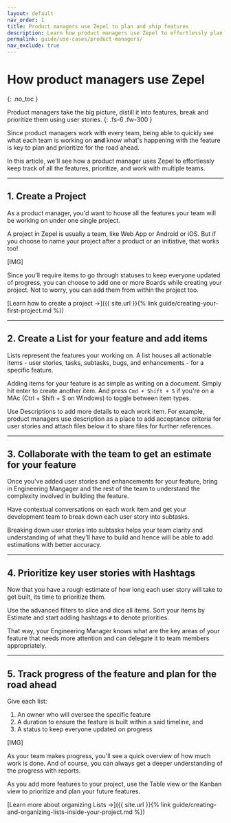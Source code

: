 ```yaml
---
layout: default
nav_order: 1
title: Product managers use Zepel to plan and ship features
description: Learn how product managers use Zepel to effortlessly plan, prioritize, and work with multiple teams to ship quality features on time.
permalink: guide/use-cases/product-managers/
nav_exclude: true
---
```

# How product managers use Zepel
{: .no_toc }

Product managers take the big picture, distill it into features, break and prioritize them using user stories.
{: .fs-6 .fw-300 }

Since product managers work with every team, being able to quickly see what each team is working on __and__ know what's happening with the feature is key to plan and prioritize for the road ahead.

In this article, we'll see how a product manager uses Zepel to effortlessly keep track of all the features, prioritize, and work with multiple teams.

---

## 1. Create a Project

As a product manager, you'd want to house all the features your team will be working on under one single project. 

A project in Zepel is usually a team, like Web App or Android or iOS. But if you choose to name your project after a product or an initiative, that works too!

[IMG]

Since you'll require items to go through statuses to keep everyone updated of progress, you can choose to add one or more Boards while creating your project. Not to worry, you can add them from within the project too. 

[Learn how to create a project ->]({{ site.url }}{% link guide/creating-your-first-project.md %})

---

## 2. Create a List for your feature and add items

Lists represent the features your working on. A list houses all actionable items - user stories, tasks, subtasks, bugs, and enhancements - for a specific feature. 

Adding items for your feature is as simple as writing on a document. Simply hit enter to create another item. And press ```Cmd + Shift + S``` if you're on a MAc (Ctrl + Shift + S on Windows) to toggle between item types.

Use Descriptions to add more details to each work item. For example, product managers use description as a place to add acceptance criteria for user stories and attach files below it to share files for further references.

---

## 3. Collaborate with the team to get an estimate for your feature

Once you've added user stories and enhancements for your feature, bring in Engineering Mangager and the rest of the team to understand the complexity involved in building the feature.

Have contextual conversations on each work item and get your development team to break down each user story into subtasks.

Breaking down user stories into subtasks helps your team clarity and understanding of what they'll have to build and hence will be able to add estimations with better accuracy.

---

## 4. Prioritize key user stories with Hashtags

Now that you have a rough estimate of how long each user story will take to get built, its time to prioritize them.

Use the advanced filters to slice and dice all items. Sort your items by Estimate and start adding hashtags ```#``` to denote priorities.

That way, your Engineering Manager knows what are the key areas of your feature that needs more attention and can delegate it to team members appropriately.

---

## 5. Track progress of the feature and plan for the road ahead

Give each list: 
1. An owner who will oversee the specific feature 
2. A duration to ensure the feature is built within a said timeline, and
3. A status to keep everyone updated on progress

[IMG]

As your team makes progress, you'll see a quick overview of how much work is done. And of course, you can always get a deeper understanding of the progress with reports.

As you add more features to your project, use the Table view or the Kanban view to prioritize and plan your future features.

[Learn more about organizing Lists ->]({{ site.url }}{% link guide/creating-and-organizing-lists-inside-your-project.md %})